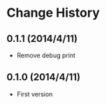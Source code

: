 Change History
=================

## 0.1.1 (2014/4/11)

* Remove debug print

## 0.1.0 (2014/4/11)

* First version
